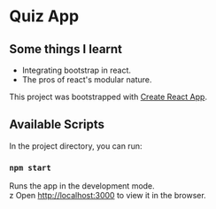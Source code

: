 # Quiz App 

## Some things I learnt 
* Integrating bootstrap in react.
* The pros of react's modular nature.

This project was bootstrapped with [Create React App](https://github.com/facebook/create-react-app).

## Available Scripts

In the project directory, you can run:

### `npm start`

Runs the app in the development mode.<br>z
Open [http://localhost:3000](http://localhost:3000) to view it in the browser.


